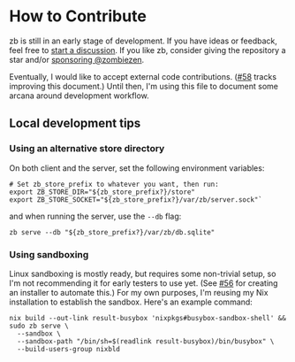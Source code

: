 # How to Contribute

zb is still in an early stage of development.
If you have ideas or feedback, feel free to [start a discussion](https://github.com/256lights/zb/discussions).
If you like zb, consider giving the repository a star
and/or [sponsoring @zombiezen](https://github.com/sponsors/zombiezen).

Eventually, I would like to accept external code contributions.
([#58](https://github.com/256lights/zb/issues/58) tracks improving this document.)
Until then, I'm using this file to document some arcana around development workflow.

## Local development tips

### Using an alternative store directory

On both client and the server, set the following environment variables:

```shell
# Set zb_store_prefix to whatever you want, then run:
export ZB_STORE_DIR="${zb_store_prefix?}/store"
export ZB_STORE_SOCKET="${zb_store_prefix?}/var/zb/server.sock"`
```

and when running the server, use the `--db` flag:

```shell
zb serve --db "${zb_store_prefix?}/var/zb/db.sqlite"
```

### Using sandboxing

Linux sandboxing is mostly ready, but requires some non-trivial setup,
so I'm not recommending it for early testers to use yet.
(See [#56](https://github.com/256lights/zb/issues/56) for creating an installer to automate this.)
For my own purposes, I'm reusing my Nix installation to establish the sandbox.
Here's an example command:

```shell
nix build --out-link result-busybox 'nixpkgs#busybox-sandbox-shell' &&
sudo zb serve \
  --sandbox \
  --sandbox-path "/bin/sh=$(readlink result-busybox)/bin/busybox" \
  --build-users-group nixbld
```
